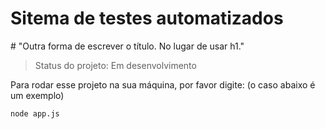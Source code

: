 <h1> Sitema de testes automatizados </h1>
# "Outra forma de escrever o título. No lugar de usar h1."

> Status do projeto: Em desenvolvimento

Para rodar esse projeto na sua máquina, por favor digite: (o caso abaixo é um exemplo)

```
node app.js
```
